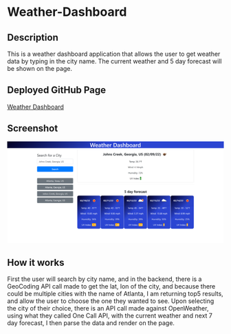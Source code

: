 # Weather-Dashboard

## Description
This is a weather dashboard application that allows the user to get weather data by typing in the city name. The current weather and 5 day forecast will be shown on the page.

## Deployed GitHub Page
[Weather Dashboard](https://xuyangzhang0.github.io/Work_Day_Scheduler/)

## Screenshot

![Screenshot](./assets/images/weather_dashboard_screenshot.png)



## How it works
First the user will search by city name, and in the backend, there is a GeoCoding API call made to get the lat, lon of the city, and because there could be multiple cities with the name of Atlanta, I am returning top5 results, and allow the user to choose the one they wanted to see. Upon selecting the city of their choice, there is an API call made against OpenWeather, using what they called One Call API, with the current weather and next 7 day forecast, I then parse the data and render on the page.

